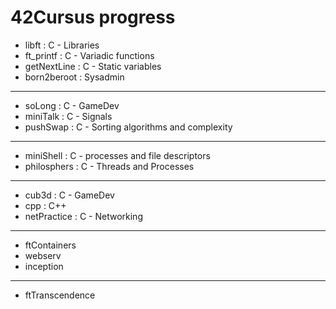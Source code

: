 # 42Cursus progress

- libft : C - Libraries
- ft_printf : C - Variadic functions
- getNextLine : C - Static variables
- born2beroot : Sysadmin

---

- soLong : C - GameDev
- miniTalk : C - Signals
- pushSwap : C - Sorting algorithms and complexity

---

- miniShell : C - processes and file descriptors
- philosphers : C - Threads and Processes

---

- cub3d : C - GameDev
- cpp : C++
- netPractice : C - Networking

---

- ftContainers
- webserv
- inception

---

- ftTranscendence
